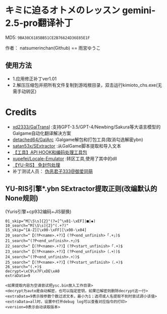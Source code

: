 # キミに迫るオトメのレッスン gemini-2.5-pro翻译补丁 

MD5: `9BA30C6185BB51CE2B76624D36E85E1F`

作者： natsumerinchan(Github) == 雨宮ゆうこ

## 使用方法
- 1.应用修正补丁ver1.01
- 2.解压压缩包并把所有文件复制到游戏根目录，双击运行kimioto_chs.exe(无需手动转区)

# Credits

- [xd2333/GalTransl](https://github.com/xd2333/GalTransl.git) :支持GPT-3.5/GPT-4/Newbing/Sakura等大语言模型的Galgame自动化翻译解决方案
- [detached64/GalArc](https://github.com/detached64/GalArc.git) :Galgame解包和打包工具(取消勾选解密ybn)
- [satan53x/SExtractor](https://github.com/satan53x/SExtractor.git) :从GalGame脚本提取和导入文本
- [【工具】API HOOK和编码处理工具包](https://www.ai2.moe/topic/29225-【工具】api-hook和编码处理工具包)
- [xupefei/Locale-Emulator](https://github.com/xupefei/Locale-Emulator.git) :转区工具,使用了其中的dll
- [【YU-RIS】 免封包处理](https://www.cnblogs.com/Dir-A/p/18096964)
- 补丁测试人员： [伪恶君子333@御爱同萌](https://www.ai2.moe/profile/9569-伪恶君子333/)

## YU-RIS引擎*.ybn SExtractor提取正则(改编默认的None规则)
(Yuris引擎+cp932编码+JIS替换)
```
01_skip=^M[\S\s]{2}"(?=[^\x81-\xEF]|■|◆)
10_search=^M[\S\s]{2}"(.+?)"
15_skip=^[A-Z][\x00-\xFF][\x00-\x04]
20_search=^【(?P<name>.+?)】(?P<end_unfinish>「.+」)$
21_search=^(?P<end_unfinish>.+」)$
22_search=^【(?P<name>.+?)】(?P<start_unfinish>「.+)$
23_search=^【(?P<name>.+?)】(?P<end_unfinish>（.+）)$
24_search=^(?P<end_unfinish>.+）)$
25_search=^【(?P<name>.+?)】(?P<start_unfinish>（.+)$
26_search=^(.+)$
decrypt=\xC9\x7F\xDE\xA0
extraData=9

<如果提取内容为空请尝试把ysc.bin放入工作目录>
<decrypt为auto是自动解密，也可以指定密钥，如果已解密则删除decrypt这一行>
<extraData=9表示按参数个数过滤文本，最小为1；选项或人名提取不到时尝试调小该值>
<extraData=all时，设置中打开debug log可以查看对应指令的打印>
<version=0表示自动读取版本>
```
